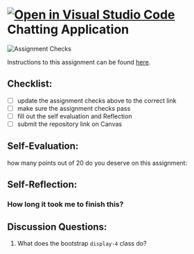 [![Open in Visual Studio Code](https://classroom.github.com/assets/open-in-vscode-718a45dd9cf7e7f842a935f5ebbe5719a5e09af4491e668f4dbf3b35d5cca122.svg)](https://classroom.github.com/online_ide?assignment_repo_id=12026776&assignment_repo_type=AssignmentRepo)
Chatting Application
=====================
![Assignment Checks](https://github.com/IT3049C/Chatting-Application/workflows/Assignment%20Checks/badge.svg)

Instructions to this assignment can be found [here](https://reedws.github.io/IT3049C/coursework/labs/chatting-app/).

## Checklist:
- [ ] update the assignment checks above to the correct link
- [ ] make sure the assignment checks pass
- [ ] fill out the self evaluation and Reflection
- [ ] submit the repository link on Canvas

## Self-Evaluation:

how many points out of 20 do you deserve on this assignment: 

## Self-Reflection:
<!-- Write your self-reflection under this line -->

### How long it took me to finish this?


## Discussion Questions:
1. What does the bootstrap `display-4` class do?
